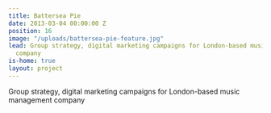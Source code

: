 ```yaml
---
title: Battersea Pie
date: 2013-03-04 00:00:00 Z
position: 16
image: "/uploads/battersea-pie-feature.jpg"
lead: Group strategy, digital marketing campaigns for London-based music management
  company
is-home: true
layout: project
---
```


Group strategy, digital marketing campaigns for London-based music management company